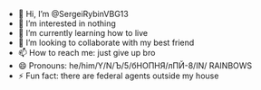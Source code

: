 - 👋 Hi, I’m @SergeiRybinVBG13
- 👀 I’m interested in nothing
- 🌱 I’m currently learning how to live
- 💞️ I’m looking to collaborate with my best friend
- 📫 How to reach me: just give up bro
- 😄 Pronouns: he/him/Y/N/Ъ/5/бНОПНЯ/лПЙ-8/IN/ RAINBOWS
- ⚡ Fun fact: there are federal agents outside my house

<!---
SergeiRybinVBG13/SergeiRybinVBG13 is NOT a ✨ special ✨ repository because its `README.md` (this file) appears on your GitHub profile. Nobody will read it anyway. And if someone will, they'll be disgusted by how four-wall breaking and self-deprecating this bio is and probably will close this page and never visit this person again.
You can click the Preview link to take a look at your changes.
--->
